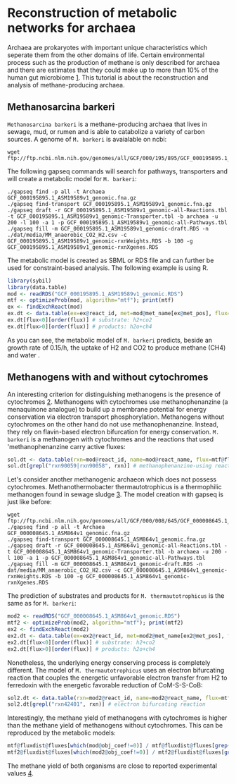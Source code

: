 # Reconstruction of metabolic networks for archaea 

Archaea are prokaryotes with important unique characteristics which seperate them from the other domains of life.
Certain environmental process such as the production of methane is only described for archaea and there are estimates that they could make up to more than 10% of the human gut microbiome [1](https://doi.org/10.1016/j.anaerobe.2011.03.001).
This tutorial is about the reconstruction and analysis of methane-producing archaea.

## Methanosarcina barkeri
`Methanosarcina barkeri` is a methane-producing archaea that lives in sewage, mud, or rumen and is able to catabolize a variety of carbon sources.
A genome of `M. barkeri` is avaialable on ncbi:
```
wget ftp://ftp.ncbi.nlm.nih.gov/genomes/all/GCF/000/195/895/GCF_000195895.1_ASM19589v1/GCF_000195895.1_ASM19589v1_genomic.fna.gz
```

The following gapseq commands will search for pathways, transporters and will create a metabolic model for `M. barkeri`:
```
./gapseq find -p all -t Archaea GCF_000195895.1_ASM19589v1_genomic.fna.gz
./gapseq find-transport GCF_000195895.1_ASM19589v1_genomic.fna.gz
./gapseq draft -r GCF_000195895.1_ASM19589v1_genomic-all-Reactions.tbl -t GCF_000195895.1_ASM19589v1_genomic-Transporter.tbl -b archaea -u 200 -l 100 -a 1 -p GCF_000195895.1_ASM19589v1_genomic-all-Pathways.tbl
./gapseq fill -m GCF_000195895.1_ASM19589v1_genomic-draft.RDS -n ./dat/media/MM_anaerobic_CO2_H2.csv -c GCF_000195895.1_ASM19589v1_genomic-rxnWeights.RDS -b 100 -g GCF_000195895.1_ASM19589v1_genomic-rxnXgenes.RDS
```
The metabolic model is created as SBML or RDS file and can further be used for constraint-based analysis. The following example is using R.
```R
library(sybil)
library(data.table)
mod <- readRDS("GCF_000195895.1_ASM19589v1_genomic.RDS")
mtf <- optimizeProb(mod, algorithm="mtf"); print(mtf)
ex <- findExchReact(mod)
ex.dt <- data.table(ex=ex@react_id, met=mod@met_name[ex@met_pos], flux=mtf@fluxdist@fluxes[ex@react_pos])
ex.dt[flux<0][order(flux)] # substrate: h2+co2
ex.dt[flux>0][order(flux)] # products: h2o+ch4
```
As you can see, the metabolic model of `M. barkeri` predicts, beside an growth rate of 0.15/h, the uptake of H2 and CO2 to produce methane (CH4) and water . 

## Methanogens with and without cytochromes
An interesting criterion for distinguishing methanogens is the presence of cytochromes [2](http://dx.doi.org/10.1038/nrmicro1931).
Methanogens with cytochromes use methanophenanzine (a menaquinone analogue) to build up a membrane potential for energy conservation via electron transport phosphorylation.
Methanogens without cytochromes on the other hand do not use methanophenanzine.
Instead, they rely on flavin-based electron bifurcation for energy conservation.
`M. barkeri` is a methanogen with cytochromes and the reactions that used 'methanophenanzine carry active fluxes:
```R
sol.dt <- data.table(rxn=mod@react_id, name=mod@react_name, flux=mtf@fluxdist@fluxes[1:mod@react_num])
sol.dt[grepl("rxn90059|rxn90058", rxn)] # methanophenanzine-using reactions
```

Let's consider another methanogenic archaeon which does not possess cytochromes.
Methanothermobacter thermautotrophicus is a thermophilic methanogen found in sewage sludge [3](https://microbewiki.kenyon.edu/index.php/Methanothermobacter_thermautotrophicus).
The model creation with gapseq is just like before: 
```
wget ftp://ftp.ncbi.nlm.nih.gov/genomes/all/GCF/000/008/645/GCF_000008645.1_ASM864v1/GCF_000008645.1_ASM864v1_genomic.fna.gz
./gapseq find -p all -t Archaea GCF_000008645.1_ASM864v1_genomic.fna.gz
./gapseq find-transport GCF_000008645.1_ASM864v1_genomic.fna.gz
./gapseq draft -r GCF_000008645.1_ASM864v1_genomic-all-Reactions.tbl -t GCF_000008645.1_ASM864v1_genomic-Transporter.tbl -b archaea -u 200 -l 100 -a 1 -p GCF_000008645.1_ASM864v1_genomic-all-Pathways.tbl
./gapseq fill -m GCF_000008645.1_ASM864v1_genomic-draft.RDS -n dat/media/MM_anaerobic_CO2_H2.csv -c GCF_000008645.1_ASM864v1_genomic-rxnWeights.RDS -b 100 -g GCF_000008645.1_ASM864v1_genomic-rxnXgenes.RDS
```
The prediction of substrates and products for `M. thermautotrophicus` is the same as for `M. barkeri`:
```R
mod2 <- readRDS("GCF_000008645.1_ASM864v1_genomic.RDS")
mtf2 <- optimizeProb(mod2, algorithm="mtf"); print(mtf2)
ex2 <- findExchReact(mod2)
ex2.dt <- data.table(ex=ex2@react_id, met=mod2@met_name[ex2@met_pos], flux=mtf2@fluxdist@fluxes[ex2@react_pos])
ex2.dt[flux<0][order(flux)] # substrate: h2+co2
ex2.dt[flux>0][order(flux)] # products: h2o+ch4
```
Nonetheless, the underlying energy conserving process is completely different.
The model of `M. thermautotrophicus` uses an electron bifurcating reaction that couples the energetic unfavorable electron transfer from H2 to ferredoxin with the energetic favorable reduction of CoM-S-S-CoB:
```R
sol2.dt <- data.table(rxn=mod2@react_id, name=mod2@react_name, flux=mtf2@fluxdist@fluxes[1:mod2@react_num])
sol2.dt[grepl("rxn42401", rxn)] # electron bifurcating reaction
```

Interestingly, the methane yield of methanogens with cytochromes is higher than the methane yield of methanogens without cytochromes.
This can be reproduced by the metabolic models:
```R
mtf@fluxdist@fluxes[which(mod@obj_coef!=0)] / mtf@fluxdist@fluxes[grep("EX_cpd01024", mod@react_id)] * 1000 # yield_ch4 = 6.91 / mol
mtf2@fluxdist@fluxes[which(mod2@obj_coef!=0)] / mtf2@fluxdist@fluxes[grep("EX_cpd01024", mod2@react_id)] * 1000 # yield_ch4 = 3.33 / mol
```
The methane yield of both organisms are close to reported experimental values [4](http://dx.doi.org/10.1038/nrmicro1931).
